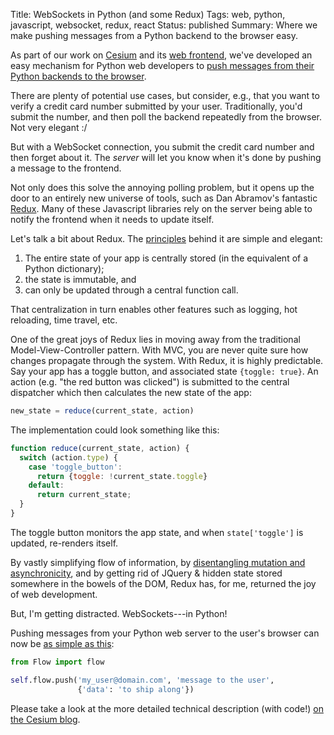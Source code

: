 Title: WebSockets in Python (and some Redux)
Tags: web, python, javascript, websocket, redux, react
Status: published
Summary:
    Where we make pushing messages from a Python backend to
    the browser easy.

As part of our work on [Cesium](https://cesium-ml.org) and its
[web frontend](https://github.com/cesium-ml/cesium_web),
we've developed an easy
mechanism for Python web developers to
[push messages from their Python backends to the browser](http://cesium-ml.org/blog/2016/07/13/a-pattern-for-websockets-in-python/).

There are plenty of potential use cases, but consider, e.g., that you want
to verify a credit card number submitted by your user.  Traditionally, you'd
submit the number, and then poll the backend repeatedly from the browser.  Not
very elegant :/

But with a WebSocket connection, you submit the credit card number and then
forget about it.  The *server* will let you know when it's done by pushing a
message to the frontend.

Not only does this solve the annoying polling problem, but it opens up the
door to an entirely new universe of tools, such as Dan Abramov's fantastic
[Redux](http://redux.js.org/).  Many of these Javascript libraries rely on the server
being able to notify the frontend when it needs to update itself.

Let's talk a bit about Redux.  The
[principles](http://redux.js.org/docs/introduction/ThreePrinciples.html)
behind it are simple and elegant:

1. The entire state of your app is centrally
stored (in the equivalent of a Python dictionary);
2. the state is immutable, and
3. can only be updated through a central function call.

That centralization in turn enables other features such as logging, hot
reloading, time travel, etc.

One of the great joys of Redux lies in moving away from the traditional
Model-View-Controller pattern.  With MVC, you are never quite sure how changes
propagate through the system.  With Redux, it is highly predictable.  Say
your app has a toggle button, and associated state `{toggle: true}`.  An
action (e.g. "the red button was clicked") is submitted to the central
dispatcher which then calculates the new state of the app:

```javascript
new_state = reduce(current_state, action)
```

The implementation could look something like this:

```javascript
function reduce(current_state, action) {
  switch (action.type) {
    case 'toggle_button':
      return {toggle: !current_state.toggle}
    default:
      return current_state;
  }
}
```

The toggle button monitors the app state, and when `state['toggle']` is
updated, re-renders itself.

By vastly simplifying flow of information, by
[disentangling mutation and asynchronicity](http://redux.js.org/docs/introduction/Motivation.html), and by
getting rid of JQuery & hidden state stored somewhere in the bowels of the DOM,
Redux has, for me, returned the joy of web development.

But, I'm getting distracted.  WebSockets---in Python!

Pushing messages from your Python web server to the user's browser can now be
[as simple as this](https://github.com/cesium-ml/cesium_web/blob/e19e5543e193905da9555ce15fc71a52859c9fb0/cesium_app/handlers/base.py#L59):

```python
from Flow import flow

self.flow.push('my_user@domain.com', 'message to the user',
               {'data': 'to ship along'})
```

Please take a look at the more detailed technical description (with code!)
[on the Cesium blog](http://cesium-ml.org/blog/2016/07/13/a-pattern-for-websockets-in-python/).
